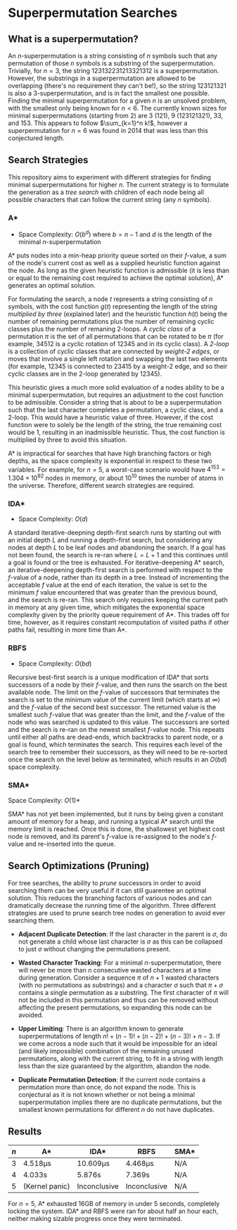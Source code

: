 # Superpermutation Searches

## What is a superpermutation?

An $n$-superpermutation is a string consisting of $n$ symbols such that any permutation of those $n$ symbols is a substring of the superpermutation. Trivially, for $n=3$, the string 123132231213321312 is a superpermutation. However, the substrings in a superpermutation are allowed to be overlapping (there's no requirement they can't be!), so the string 123121321 is also a 3-superpermutation, and is in fact the smallest one possible. Finding the minimal superpermutation for a given $n$ is an unsolved problem, with the smallest only being known for $n < 6$. The currently known sizes for minimal superpermutations (starting from 2) are 3 (121), 9 (123121321), 33, and 153. This appears to follow $\sum_{k=1}^n k!$, however a superpermutation for $n=6$ was found in 2014 that was less than this conjectured length. 

## Search Strategies

This repository aims to experiment with different strategies for finding minimal superpermutations for higher $n$. The current strategy is to formulate the generation as a *tree search* with children of each node being all possible characters that can follow the current string (any $n$ symbols). 

### A*

* Space Complexity: $O(b^d)$ where $b = n - 1$ and $d$ is the length of the minimal $n$-superpermutation

A* puts nodes into a min-heap priority queue sorted on their $f$-value, a sum of the node's current cost as well as a supplied heuristic function against the node. As long as the given heuristic function is admissible (it is less than or equal to the remaining cost required to achieve the optimal solution), A* generates an optimal solution. 

For formulating the search, a node $t$ represents a string consisting of $n$ symbols, with the cost function $g(t)$ representing the length of the string *multiplied by three* (explained later) and the heuristic function $h(t)$ being the number of remaining permutations plus the number of remaining cyclic classes plus the number of remaning 2-loops. A *cyclic class* of a permutation $\pi$ is the set of all permutations that can be rotated to be $\pi$ (for example, 34512 is a cyclic rotation of 12345 and in its cyclic class). A *2-loop* is a collection of cyclic classes that are connected by *weight-2 edges*, or moves that involve a single left rotation and swapping the last two elements (for example, 12345 is connected to 23415 by a weight-2 edge, and so their cyclic classes are in the 2-loop generated by 12345). 

This heuristic gives a much more solid evaluation of a nodes ability to be a minimal superpermutation, but requires an adjustment to the cost function to be admissible. Consider a string that is about to be a superpermutation such that the last character completes a permutation, a cyclic class, and a 2-loop. This would have a heuristic value of three. However, if the cost function were to solely be the length of the string, the true remaining cost would be 1, resulting in an inadmissible heuristic. Thus, the cost function is multiplied by three to avoid this situation.

A* is impractical for searches that have high branching factors or high depths, as the space complexity is exponential in respect to these two variables. For example, for $n=5$, a worst-case scenario would have $4^{153} = 1.304 \times 10^{92}$ nodes in memory, or about $10^{10}$ times the number of atoms in the universe. Therefore, different search strategies are required.

### IDA*

* Space Complexity: $O(d)$

A standard iterative-deepning depth-first search runs by starting out with an initial depth $L$ and running a depth-first search, but considering any nodes at depth $L$ to be leaf nodes and abandoning the search. If a goal has not been found, the search is re-ran where $L = L + 1$ and this continues until a goal is found or the tree is exhausted. For iterative-deepening A* search, an iterative-deepening depth-first search is performed with respect to the $f$-value of a node, rather than its depth in a tree. Instead of incrementing the acceptable $f$ value at the end of each iteration, the value is set to the minimum $f$ value encountered that was greater than the previous bound, and the search is re-ran. This search only requires keeping the current path in memory at any given time, which mitigates the exponential space complexity given by the priority queue requirement of A*. This trades off for time, however, as it requires constant recomputation of visited paths if other paths fail, resulting in more time than A*.

### RBFS

* Space Complexity: $O(bd)$

Recursive best-first search is a unique modification of IDA* that sorts successors of a node by their $f$-value, and then runs the search on the best available node. The limit on the $f$-value of successors that terminates the search is set to the minimum value of the current limit (which starts at $\infty$) and the $f$-value of the second best successor. The returned value is the smallest such $f$-value that was greater than the limit, and the $f$-value of the node who was searched is updated to this value. The successors are sorted and the search is re-ran on the newest smallest $f$-value node. This repeats until either all paths are dead-ends, which backtracks to parent node, or a goal is found, which terminates the search. This requires each level of the search tree to remember their successors, as they will need to be re-sorted once the search on the level below as terminated, which results in an $O(bd)$ space complexity.

### SMA*

Space Complexity: $O(1)*$

SMA* has not yet been implemented, but it runs by being given a constant amount of memory for a heap, and running a typical A* search until the memory limit is reached. Once this is done, the shallowest yet highest cost node is removed, and its parent's $f$-value is re-assigned to the node's $f$-value and re-inserted into the queue.

## Search Optimizations (Pruning)

For tree searches, the ability to *prune* successors in order to avoid searching them can be very useful if it can still guarentee an optimal solution. This reduces the branching factors of various nodes and can dramatically decrease the running time of the algorithm. Three different strategies are used to prune search tree nodes on generation to avoid ever searching them.

* **Adjacent Duplicate Detection**: If the last character in the parent is $\sigma$, do not generate a child whose last character is $\sigma$ as this can be collapsed to just $\sigma$ without changing the permutations present.

* **Wasted Character Tracking**: For a minimal $n$-superpermutation, there will never be more than $n$ consecutive wasted characters at a time during generation. Consider a sequence $\pi$ of $n+1$ wasted characters (with no permutations as substrings) and a character $\sigma$ such that $\pi + \sigma$ contains a single permutation as a substring. The first character of $\pi$ will not be included in this permutation and thus can be removed without affecting the present permutations, so expanding this node can be avoided.

* **Upper Limiting**: There is an algorithm known to generate superpermutations of length $n! + (n−1)! + (n−2)! + (n−3)! + n − 3$. If we come across a node such that it would be impossible for an ideal (and likely impossible) combination of the remaining unused permutations, along with the current string, to fit in a string with length less than the size guaranteed by the algorithm, abandon the node.

* **Duplicate Permutation Detection**: If the current node contains a permutation more than once, do not expand the node. This is conjectural as it is not known whether or not being a minimal superpermutation implies there are no duplicate permutations, but the smallest known permutations for different $n$ do not have duplicates.

## Results

| $n$ | A* | IDA* | RBFS | SMA* |
|-----|----|------|------|------|
|3    |4.518µs|10.609µs|4.468µs|N/A|
|4    |4.033s|5.876s|7.369s|N/A|
|5    |(Kernel panic)|Inconclusive|Inconclusive|N/A|

For $n=5$, A* exhausted 16GB of memory in under 5 seconds, completely locking the system. IDA* and RBFS were ran for about half an hour each, neither making sizable progress once they were terminated.
